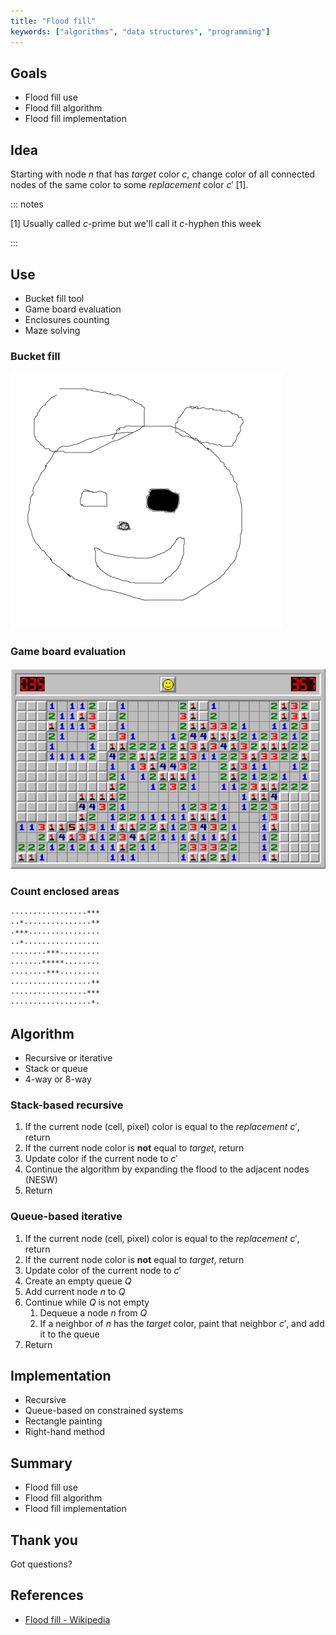 ```yaml
---
title: "Flood fill"
keywords: ["algorithms", "data structures", "programming"]
---
```


## Goals

* Flood fill use
* Flood fill algorithm
* Flood fill implementation

## Idea

Starting with node $n$ that has *target* color $c$, change color of all connected nodes of the same color to some *replacement* color $c'$ [1].

::: notes

[1] Usually called $c$-prime but we'll call it $c$-hyphen this week

:::

## Use

* Bucket fill tool
* Game board evaluation
* Enclosures counting
* Maze solving

### Bucket fill

![Mouse](images/mouse.png)

### Game board evaluation

![Minesweeper](images/minesweeper.png)

### Count enclosed areas

```text
·················***
··*···············**
·***················
··*·················
········***·········
·······*****········
········***·········
··················**
·················***
··················*·
```

## Algorithm

* Recursive or iterative
* Stack or queue
* 4-way or 8-way

### Stack-based recursive

1. If the current node (cell, pixel) color is equal to the *replacement* $c'$, return
2. If the current node color is **not** equal to *target*, return
3. Update color if the current node to $c'$
4. Continue the algorithm by expanding the flood to the adjacent nodes (NESW)
5. Return

### Queue-based iterative

1. If the current node (cell, pixel) color is equal to the *replacement* $c'$, return
2. If the current node color is **not** equal to *target*, return
3. Update color of the current node to $c'$
4. Create an empty queue $Q$
5. Add current node $n$ to $Q$
6. Continue while $Q$ is not empty
   1. Dequeue a node $n$ from $Q$
   2. If a neighbor of $n$ has the *target* color, paint that neighbor $c'$, and add it to the queue
7. Return

## Implementation

* Recursive
* Queue-based on constrained systems
* Rectangle painting
* Right-hand method

## Summary

* Flood fill use
* Flood fill algorithm
* Flood fill implementation

## Thank you

Got questions?

## References

* [Flood fill - Wikipedia](https://en.wikipedia.org/wiki/Flood_fill)
